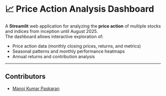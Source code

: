 # 📈 Price Action Analysis Dashboard

A **Streamlit** web application for analyzing the **price action** of multiple stocks and indices from inception until August 2025.  
The dashboard allows interactive exploration of:
- Price action data (monthly closing prices, returns, and metrics)
- Seasonal patterns and monthly performance heatmaps
- Annual returns and contribution analysis

---

## Contributors
- [Manoj Kumar Paskaran](https://github.com/Manoj-Paskaran)
